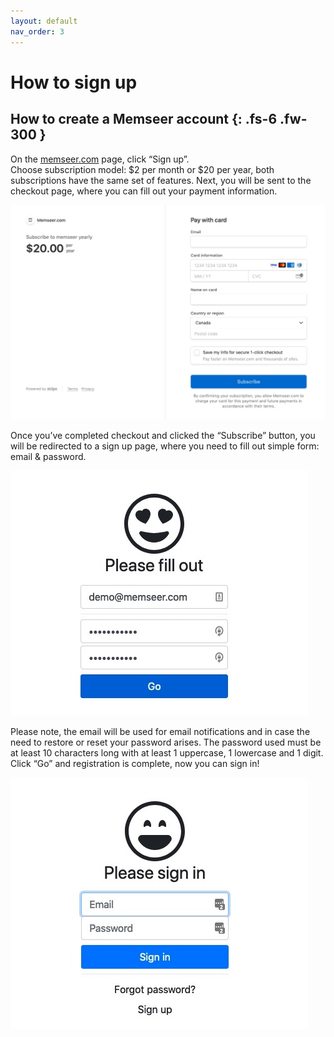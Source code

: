 ```yaml
---
layout: default
nav_order: 3
---
```


# How to sign up

How to create a Memseer account 
{: .fs-6 .fw-300 }
---

On the [memseer.com](https://memseer.com) page, click “Sign up”.\
Choose subscription model: $2 per month or $20 per year, both subscriptions have the same set
of features. Next, you will be sent to the checkout page, where you can fill out your payment information.

![](../assets/images/checkout.jpg)

Once you’ve completed checkout and clicked the “Subscribe” button, you will be redirected to a sign up page, where you need to fill out simple form: email &
password.

![](../assets/images/sign_up.jpg)

Please note, the email will be used for email notifications and in case the need to restore or reset your password arises. The password used
must be at least 10 characters long with at least 1 uppercase, 1 lowercase and 1 digit. Click “Go” and registration is complete, now you can sign in!

![](../assets/images/signin.jpg)

